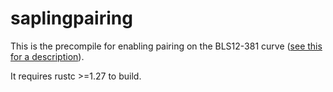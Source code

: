 # saplingpairing

This is the precompile for enabling pairing on the BLS12-381 curve ([see this for a description](https://github.com/zcash/zips/blob/master/protocol/sapling.pdf)).

It requires rustc >=1.27 to build.